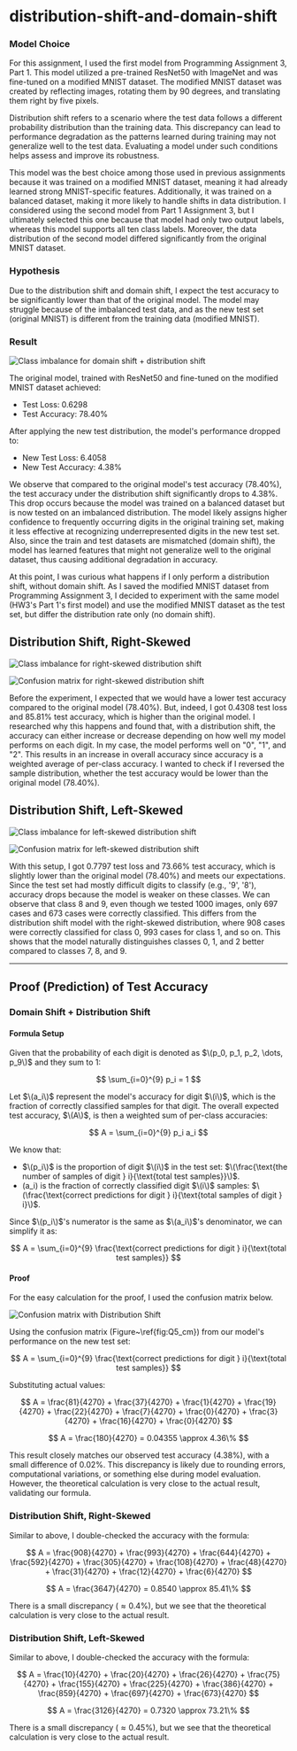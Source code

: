 # distribution-shift-and-domain-shift

### Model Choice

For this assignment, I used the first model from Programming Assignment 3, Part 1. This model utilized a pre-trained ResNet50 with ImageNet and was fine-tuned on a modified MNIST dataset. The modified MNIST dataset was created by reflecting images, rotating them by 90 degrees, and translating them right by five pixels.

Distribution shift refers to a scenario where the test data follows a different probability distribution than the training data. This discrepancy can lead to performance degradation as the patterns learned during training may not generalize well to the test data. Evaluating a model under such conditions helps assess and improve its robustness.

This model was the best choice among those used in previous assignments because it was trained on a modified MNIST dataset, meaning it had already learned strong MNIST-specific features. Additionally, it was trained on a balanced dataset, making it more likely to handle shifts in data distribution. I considered using the second model from Part 1 Assignment 3, but I ultimately selected this one because that model had only two output labels, whereas this model supports all ten class labels. Moreover, the data distribution of the second model differed significantly from the original MNIST dataset.

### Hypothesis

Due to the distribution shift and domain shift, I expect the test accuracy to be significantly lower than that of the original model. The model may struggle because of the imbalanced test data, and as the new test set (original MNIST) is different from the training data (modified MNIST). 

### Result

![Class imbalance for domain shift + distribution shift](Q5_test_dist.png)

The original model, trained with ResNet50 and fine-tuned on the modified MNIST dataset achieved:
- Test Loss: 0.6298
- Test Accuracy: 78.40%

After applying the new test distribution, the model's performance dropped to:
- New Test Loss: 6.4058
- New Test Accuracy: 4.38%

We observe that compared to the original model's test accuracy (78.40%), the test accuracy under the distribution shift significantly drops to 4.38%. This drop occurs because the model was trained on a balanced dataset but is now tested on an imbalanced distribution. The model likely assigns higher confidence to frequently occurring digits in the original training set, making it less effective at recognizing underrepresented digits in the new test set. Also, since the train and test datasets are mismatched (domain shift), the model has learned features that might not generalize well to the original dataset, thus causing additional degradation in accuracy. 

At this point, I was curious what happens if I only perform a distribution shift, without domain shift. As I saved the modified MNIST dataset from Programming Assignment 3, I decided to experiment with the same model (HW3's Part 1's first model) and use the modified MNIST dataset as the test set, but differ the distribution rate only (no domain shift).

## Distribution Shift, Right-Skewed

![Class imbalance for right-skewed distribution shift](Q5_rightskewed.png)

![Confusion matrix for right-skewed distribution shift](Q5_rightskewed_cm.png)

Before the experiment, I expected that we would have a lower test accuracy compared to the original model (78.40%). But, indeed, I got 0.4308 test loss and 85.81% test accuracy, which is higher than the original model. I researched why this happens and found that, with a distribution shift, the accuracy can either increase or decrease depending on how well my model performs on each digit. In my case, the model performs well on "0", "1", and "2". This results in an increase in overall accuracy since accuracy is a weighted average of per-class accuracy. I wanted to check if I reversed the sample distribution, whether the test accuracy would be lower than the original model (78.40%).

## Distribution Shift, Left-Skewed

![Class imbalance for left-skewed distribution shift](Q5_leftskewed.png)

![Confusion matrix for left-skewed distribution shift](Q5_leftskewed_cm.png)

With this setup, I got 0.7797 test loss and 73.66% test accuracy, which is slightly lower than the original model (78.40%) and meets our expectations. Since the test set had mostly difficult digits to classify (e.g., '9', '8'), accuracy drops because the model is weaker on these classes. We can observe that class 8 and 9, even though we tested 1000 images, only 697 cases and 673 cases were correctly classified. This differs from the distribution shift model with the right-skewed distribution, where 908 cases were correctly classified for class 0, 993 cases for class 1, and so on. This shows that the model naturally distinguishes classes 0, 1, and 2 better compared to classes 7, 8, and 9.

---

## Proof (Prediction) of Test Accuracy

### Domain Shift + Distribution Shift

#### Formula Setup

Given that the probability of each digit is denoted as $\(p_0, p_1, p_2, \dots, p_9\)$ and they sum to 1:

$$ \sum_{i=0}^{9} p_i = 1 $$

Let $\(a_i\)$ represent the model's accuracy for digit $\(i\)$, which is the fraction of correctly classified samples for that digit. The overall expected test accuracy, $\(A\)$, is then a weighted sum of per-class accuracies:

$$
A = \sum_{i=0}^{9} p_i a_i
$$

We know that:
- $\(p_i\)$ is the proportion of digit $\(i\)$ in the test set: $\(\frac{\text{the number of samples of digit } i}{\text{total test samples}}\)$.
- \(a_i\) is the fraction of correctly classified digit $\(i\)$ samples: $\(\frac{\text{correct predictions for digit } i}{\text{total samples of digit } i}\)$.

Since $\(p_i\)$'s numerator is the same as $\(a_i\)$'s denominator, we can simplify it as:

$$
A = \sum_{i=0}^{9} \frac{\text{correct predictions for digit } i}{\text{total test samples}}
$$

#### Proof

For the easy calculation for the proof, I used the confusion matrix below.

![Confusion matrix with Distribution Shift](Q5_cm.png)

Using the confusion matrix (Figure~\ref{fig:Q5_cm}) from our model's performance on the new test set:

$$
A = \sum_{i=0}^{9} \frac{\text{correct predictions for digit } i}{\text{total test samples}}
$$

Substituting actual values:

$$
A = \frac{81}{4270} + \frac{37}{4270} + \frac{1}{4270} + \frac{19}{4270} + \frac{22}{4270} + \frac{7}{4270} + \frac{0}{4270} + \frac{3}{4270} + \frac{16}{4270} + \frac{0}{4270}
$$

$$
A = \frac{180}{4270} = 0.04355 \approx 4.36\%
$$

This result closely matches our observed test accuracy (4.38%), with a small difference of 0.02%. This discrepancy is likely due to rounding errors, computational variations, or something else during model evaluation. However, the theoretical calculation is very close to the actual result, validating our formula.

### Distribution Shift, Right-Skewed

Similar to above, I double-checked the accuracy with the formula:

$$
A = \frac{908}{4270} + \frac{993}{4270} + \frac{644}{4270} + \frac{592}{4270} + \frac{305}{4270} + \frac{108}{4270} + \frac{48}{4270} + \frac{31}{4270} + \frac{12}{4270} + \frac{6}{4270}
$$

$$
A = \frac{3647}{4270} = 0.8540 \approx 85.41\%
$$

There is a small discrepancy ($\approx 0.4\%$), but we see that the theoretical calculation is very close to the actual result.

### Distribution Shift, Left-Skewed

Similar to above, I double-checked the accuracy with the formula:

$$
A = \frac{10}{4270} + \frac{20}{4270} + \frac{26}{4270} + \frac{75}{4270} + \frac{155}{4270} + \frac{225}{4270} + \frac{386}{4270} + \frac{859}{4270} + \frac{697}{4270} + \frac{673}{4270}
$$

$$
A = \frac{3126}{4270} = 0.7320 \approx 73.21\%
$$

There is a small discrepancy ($\approx 0.45\%$), but we see that the theoretical calculation is very close to the actual result.
